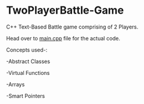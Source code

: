 # TwoPlayerBattle-Game
C++ Text-Based Battle game comprising of 2 Players.

Head over to [main.cpp](https://github.com/arindambharati/TwoPlayerBattle-Game/blob/main/main.cpp) file for the actual code.

Concepts used-:

-Abstract Classes

-Virtual Functions

-Arrays

-Smart Pointers
